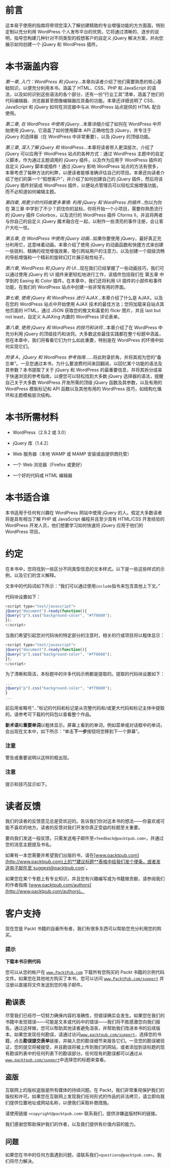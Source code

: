 # 前言

这本易于使用的指南将带领您深入了解创建精致的专业增强功能的方方面面，特别定制以充分利用 WordPress 个人发布平台的优势。它将通过清晰的、逐步的说明，指导您构建几种针对不同类型的假想客户的自定义 jQuery 解决方案，并向您展示如何创建一个 jQuery 和 WordPress 插件。

# 本书涵盖内容

*第一章*, *入门：WordPress 和 jQuery*...本章向读者介绍了他们需要熟悉的核心基础知识，以便充分利用本书。涵盖了 HTML、CSS、PHP 和 JavaScript 的语法，以及如何识别这些语法的各个部分，还有一份“行业工具”清单，涵盖了他们的代码编辑器、浏览器甚至图像编辑器应具备的功能。本章还详细说明了 CSS、JavaScript 和 jQuery 如何在浏览器中与从 WordPress 站点提供的 HTML 配合使用。

*第二章*, *在 WordPress 中使用 jQuery*...本章详细介绍了如何在 WordPress 中开始使用 jQuery。它涵盖了如何使用脚本 API 正确地包含 jQuery，并专注于 jQuery 的选择器（在 WordPress 中非常重要），以及 jQuery 的顶级功能。

*第三章*, *深入了解 jQuery 和 WordPress*...本章将读者带入更深层次，介绍了 jQuery 可以应用于 WordPress 站点的各种方式：通过 WordPress 主题中的自定义脚本，作为通过主题调用的 jQuery 插件，以及作为应用于 WordPress 插件的自定义 jQuery 脚本或插件！通过 jQuery 影响 WordPress 站点的方法有很多，本章考虑了每种方法的利弊，以便读者能够准确评估自己的项目。本章还向读者介绍了他们的第一个“假想客户”，并介绍了如何创建自己的 jQuery 插件，然后将该 jQuery 插件封装成 WordPress 插件，以便站点管理员可以轻松实施增强功能，而不必知道如何编辑主题。

*第四章*, *用更少的代码做更多事情: 利用 jQuery 和 WordPress 的插件*...你以为你在 第三章 中学到了不少？抓住你的鼠标。你将开始一个小项目，需要你熟悉流行的 jQuery 插件 Colorbox，以及流行的 WordPress 插件 Cforms II，并且将两者与你自己的自定义 jQuery 魔术融合在一起，以制作一些漂亮的事件注册，会让客户大吃一惊。

*第五章*, *在 WordPress 中使用 jQuery 动画*...如果你要使用 jQuery，最好真正充分利用它，这意味着动画。本章介绍了使用 jQuery 的动画函数和快捷方式来创建一些锐利、精确的视觉增强效果，吸引网站用户的注意力，以及创建一个超级流畅的导航增强和一个精彩的旋转幻灯片展示粘性帖子。

*第六章*, *WordPress 和 jQuery 的 UI*...现在我们已经掌握了一些动画技巧，我们可以通过使用 jQuery 的 UI 插件来更轻松地进行工作，该插件包括我们在 第五章 中学到的 Easing 和 Color 插件。在本章中，我们还将利用 UI 插件的小部件和事件功能，在我们的 WordPress 站点中创建一些非常有用的界面。

*第七章*, *使用 jQuery 和 WordPress 进行 AJAX*...本章介绍了什么是 AJAX，以及在您的 WordPress 站点中开始使用 AJAX 技术的最佳方法；您将加载来自站点其他页面的 HTML，通过 JSON 获取您的推文和喜爱的 flickr 图片，并且 last but not least，自定义 AJAXing 内置的 WordPress 评论表单。

*第八章*, *使用 jQuery 和 WordPress 的技巧和诀窍*...本章介绍了在 WordPress 中充分利用 jQuery 的顶级技巧和诀窍。大多数这些最佳实践都在整个标题中涵盖，但在本章中，我们将看看它们为什么如此重要，特别是在 WordPress 的环境中如何实现它们。

*附录 A*，*jQuery 和 WordPress 参考指南*……将此附录折角，并将其视为您的“备忘单”。一旦您通过本书，为什么要浪费时间来回翻阅，以回忆某个功能的语法及其参数？本书提取了关于 jQuery 和 WordPress 的最重要信息，并将其拆分成易于快速浏览的参考指南，以便您可以轻松找到大多数 jQuery 选择器的语法，提醒自己关于大多数 WordPress 开发所需的顶级 jQuery 函数及其参数，以及有用的 WordPress 模板标记和 API 函数以及其他有用的 WordPress 技巧，如结构化循环和主题模板层次结构。

# 本书所需材料

+   WordPress（2.9.2 或 3.0）

+   jQuery 库（1.4.2）

+   Web 服务器（本地 WAMP 或 MAMP 安装或由提供商托管）

+   一个 Web 浏览器（Firefox 或更好）

+   一个好的代码或 HTML 编辑器

# 本书适合谁

本书适用于任何有兴趣在 WordPress 网站中使用 jQuery 的人。假定大多数读者将是具有相当了解 PHP 或 JavaScript 编程并且至少具有 HTML/CSS 开发经验的 WordPress 开发人员，他们想要学习如何快速将 jQuery 应用于他们的 WordPress 项目。

# 约定

在本书中，您将找到一些区分不同类型信息的文本样式。以下是一些这些样式的示例，以及它们的含义解释。

文本中的代码词如下所示：“我们可以通过使用`include`指令来包含其他上下文。”

代码块设置如下：

```js
<script type="text/javascript">
jQuery("document").ready(function(){
jQuery("p").css("background-color", "#ff6600");
});
</script>

```

当我们希望引起您对代码块的特定部分的注意时，相关的行或项目将以粗体显示：

```js
<script type="text/javascript">
jQuery("document").ready(function(){
jQuery("p").css("background-color", "#ff6600");
});
</script>

```

为了清晰和简洁，本标题中的许多代码示例都是提取的。提取的代码块设置如下：

```js
...
jQuery("p").css("background-color", "#ff6600");
}
...

```

前后用省略号“…”标记的代码和标记是从完整代码和/或更大代码和标记主体中提取的。请参考可下载的代码包以查看整个作品。

**新术语**和**重要单词**以粗体显示。屏幕上看到的单词，例如菜单或对话框中的单词，会出现在文本中，如下所示：“单击**下一步**按钮将您移到下一个屏幕”。

### 注意

警告或重要说明以这样的框出现。

### 注意

提示和技巧显示如下。

# 读者反馈

我们的读者的反馈意见总是受欢迎的。告诉我们你对这本书的想法——你喜欢或可能不喜欢的地方。读者的反馈对我们开发你真正受益的标题至关重要。

要向我们发送一般反馈，只需发送电子邮件至`<feedback@packtpub.com>`，并通过您的消息主题提及书名。

如果有一本您需要并希望我们出版的书，请在[www.packtpub.com](http://www.packtpub.com)上的**建议标题**表格中给我们发个便条，或者发送电子邮件至`<suggest@packtpub.com>`。

如果您在某个专题上有专业知识，并且您有兴趣编写或为书籍做贡献，请参阅我们的作者指南 [www.packtpub.com/authors](http://www.packtpub.com/authors)。

# 客户支持

现在您是 Packt 书籍的自豪所有者，我们有很多东西可以帮助您充分利用您的购买。

### 提示

**下载本书示例代码**

您可以从您的帐户在 [`www.PacktPub.com`](http://www.PacktPub.com) 下载所有您购买的 Packt 书籍的示例代码文件。如果您在其他地方购买了本书，您可以访问 [`www.PacktPub.com/support`](http://www.PacktPub.com/support) 并注册以直接将文件发送到您的电子邮件。

## 勘误表

尽管我们已经尽一切努力确保内容的准确性，但错误确实会发生。如果您在我们的书籍中发现错误——可能是文本或代码中的错误——我们将不胜感激您向我们报告。通过这样做，您可以帮助其他读者避免沮丧，并帮助我们改进本书的后续版本。如果您发现任何勘误，请通过访问[`www.packtpub.com/support`](http://www.packtpub.com/support)，选择您的书籍，点击**勘误提交表单**链接，并输入您的勘误细节来报告它们。一旦您的勘误被验证，您的提交将被接受，并且勘误将被上传到我们的网站，或者添加到该标题的现有勘误列表中的任何列表下的勘误部分。任何现有的勘误都可以通过从[`www.packtpub.com/support`](http://www.packtpub.com/support)中选择您的标题来查看。

## 盗版

互联网上的版权盗版是所有媒体的持续问题。在 Packt，我们非常重视保护我们的版权和许可。如果您在互联网上发现我们任何形式的作品的非法拷贝，请立即向我们提供位置地址或网站名称，以便我们采取补救措施。

请使用链接 `<copyright@packtpub.com>` 联系我们，提供涉嫌盗版材料的链接。

我们感谢您帮助保护我们的作者，以及我们提供有价值内容的能力。

## 问题

如果您在书中的任何方面遇到问题，请联系我们`<questions@packtpub.com>`，我们将尽力解决。
